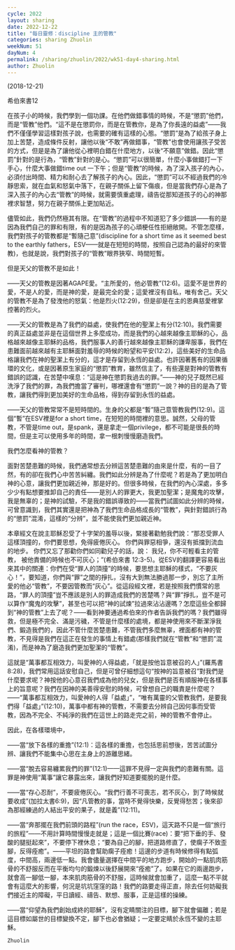 ```yaml
---
cycle: 2022
layout: sharing
date: 2022-12-22
title: "每日靈修：discipline 主的管教"
categories: sharing Zhuolin
weekNum: 51
dayNum: 4
permalink: /sharing/zhuolin/2022/wk51-day4-sharing.html
author: Zhuolin
---
```

(2018-12-21)

希伯來書12  

在孩子小的時候，我們學到一個功課。在他們做錯事情的時候，不是“懲罰”他們，而是“管教”他們。“這不是在懲罰你，而是在管教你，是為了你長遠的益處”——我們不僅僅學習這樣對孩子說，也需要的確有這樣的心態。“懲罰”是為了給孩子身上加上苦楚，造成條件反射，讓他以後“不敢”再做錯事，“管教”也會使用讓孩子受苦的方式，但是是為了讓他從心裡明白錯在什麼地方，以後“不願意”做錯。因此“懲罰”針對的是行為，“管教”針對的是心。“懲罰”可以很簡單，什麼小事做錯打一下手心，什麼大事做錯time out 一下午；但是“管教”的時候，為了深入孩子的內心，必須付出時間、精力和耐心去了解孩子的內心。因此，“懲罰”可以不經過我們的冷靜思索，就在血氣和怒氣中落下，在親子關係上留下傷痕，但是當我們存心是為了深入孩子的內心去“管教”的時候，就需要慎重處理，禱告從那知道孩子的心的神那裡求智慧，努力在親子關係上更加貼近。  

儘管如此，我們仍然極其有限。在“管教”的過程中不知道犯了多少錯誤——有的是因為我們自己的罪和有限，有的是因為孩子的心頑梗任性拒絕敞開。不管怎麼樣，我們對孩子的管教都是“暫隨己意”(discipline for a short time as it seemed best to the earthly fathers，ESV——就是在短短的時間，按照自己認為的最好的來管教)，也就是說，我們對孩子的“管教”眼界狹窄、時間短暫。  

但是天父的管教不是如此！  

——天父的管教是因著AGAPE愛。“主所愛的，他必管教”(12:6)。這愛不是世界的愛，不是人的愛，而是神的愛，是最完全的愛；這愛裡沒有自私，唯有舍己。天父的管教不是為了發洩他的怒氣：他是烈火(12:29)，但是卻是在主的恩典慈愛裡掌控著的烈火。  

——天父的管教是為了我們的益處，使我們在他的聖潔上有分(12:10)。我們需要的真正益處並非是在這個世界上多麼成功，而是我們的心越來越像主耶穌的心，品格越來越像主耶穌的品格，我們服事人的善行越來越像主耶穌的謙卑服事，我們在患難面前越來越有主耶穌面對羞辱的時候的盼望和平安(12:2)，這些美好的生命品格讓我們在神的聖潔上有分的，這才是存留到永恆的益處。也許因著舊有的因果循環的文化，或是因著原生家庭的“懲罰”教育，雖然信主了，有些還是對神的管教有錯誤的認識，在苦楚中嘆息：“這是神在懲罰我過去的罪。”——神的兒子既然已經洗淨了我們的罪，為我們擔當了審判，哪裡還會有“懲罰”一說？神的目的是為了管教，讓我們得到更加美好的生命品格，得到存留到永恆的益處。  

——天父的管教常常不是短時間的。生身的父都是“暫”隨己意管教我們(12:9)。這個“暫”在ESV裡是for a short time，在短短的時間裡的意思。誠然，父母的管教，不管是time out，是spank，還是拿走一個privilege，都不可能是很長的時間，但是主可以使用多年的時間，拿一根刺慢慢磨造我們。  

我們怎麼看神的管教？  

面對苦楚患難的時候，我們通常想去分辨這苦楚患難的由來是什麼，有的一目了然，有的卻在我們心中苦苦糾纏。我們如此分辨是為了什麼呢？若是為了更加明白神的心意，讓我們更加親近神，那是好的。但很多時候，在我們的內心深處，多多少少有點想要推卸自己的責任——是別人的罪更大，我更加聖潔；是魔鬼的攻擊，我是無辜的；是神的試驗，不是我的錯誤導致的——當我們試圖如此分辨的時候，可曾意識到，我們其實還是把神為了我們生命品格成長的“管教”，與針對錯誤行為的“懲罰”混淆，這樣的“分辨”，並不能使我們更加親近神。  

本章經文在說主耶穌忍受了十字架的羞辱以後，緊接著勸勉我們說：“那忍受罪人這樣頂撞的，你們要思想，免得疲倦灰心。 你們與罪惡相爭，還沒有抵擋到流血的地步。 你們又忘了那勸你們如同勸兒子的話，說： 我兒，你不可輕看主的管教， 被他責備的時候也不可灰心；”(希伯來書 12:3-5)。從ESV的翻譯更容易看出來其中的關連：你們在受“罪人的頂撞”的時候，要思想主耶穌的樣式，“不要灰心！”，要知道，你們與“罪”之間的掙扎，沒有大到無法勝過那一步，別忘了主所愛的他必“管教”，不要因管教而“灰心”。從這段經文裡，若是按照我們慣常的思路，“罪人的頂撞”豈不應該是別人的罪造成我們的苦楚嗎？與“罪”掙扎，豈不是可以算作“魔鬼的攻擊”，甚至也可以把“神的試煉”拉過來沾沾邊嗎？怎麼這些全都歸到“神的管教”上去了呢？——看到神要通過希伯來的作者告訴我們的嗎？我們雖得救，但是極不完全、滿是污穢，不管是什麼樣的處境，都是神使用來不斷潔淨我們、鍛造我們的，因此不管什麼苦楚患難，不管我們多麼無辜，裡面都有神的管教，不見得是我們在這正在發生的事情上有錯處(那樣我們就在“管教”和“懲罰”混淆)，而是神為了磨造我們更加聖潔的“管教”。  

這就是“萬事都互相效力，叫愛神的人得益處，「就是按他旨意被召的人」”(羅馬書8:28)，我們常用這話安慰自己，但是可曾仔細想這句“按神的旨意被召”對我們是什麼要求呢？神按他的心意召我們成為他的兒女，但是我們是否有順服神在各樣事上的旨意呢？我們在因神的美善得安慰的時候，可曾想自己的職責是什麼呢？——“萬事都互相效力，叫愛神的人得「益處」”，“唯有萬靈的父管教我們，是要我們得「益處」”(12:10)，萬事中都有神的管教，不需要去分辨自己因何事而受管教，因為不完全、不純淨的我們在這世上的路走完之前，神的管教不會停止。  

因此，在各樣環境中，  

——當“放下各樣的重擔”(12:1)：這各樣的重擔，也包括思前想後，苦苦試圖分辨、讓我們不能集中心思在主身上的游離思緒。  

——當“脫去容易纏累我們的罪”(12:1)——這罪不見得一定與我們的患難有關。這罪是神使用“萬事”讓它暴露出來，讓我們好知道要擺脫的是什麼。  

——當“存心忍耐”，不要疲倦灰心。“我們行善不可喪志，若不灰心，到了時候就要收成”(加拉太書6:9)，因“凡管教的事，當時不覺得快樂，反覺得愁苦；後來卻為那經練過的人結出平安的果子，就是義”(12:11)。  

——當“奔那擺在我們前頭的路程”(run the race，ESV)，這天路不只是一個“旅行的旅程”——不用計算時間慢慢走就是；這是一個比賽(race)：要“把下垂的手、發酸的腿挺起來”，不要停下裡休息；“要為自己的腳，把道路修直了，使瘸子不致歪腳，反得痊癒”。——平坦的路會幫助瘸子痊癒！這邊的步道有時候修得有點弧度，中間高，兩邊低一點。我會儘量選擇在中間平的地方跑步，開始的一點肌肉筋骨的不舒服反而在平衡均勻的鍛煉以後舒展開來“痊癒”了。如果在它的兩邊跑步，就會高一腳低一腳，本來肌肉筋骨的不舒服，這時候就會加重了，這麼一點不平就會有這麼大的影響，何況是坑坑窪窪的路！我們的路要走得正直，除去任何妨礙我們接近主的障礙，平日讀經、禱告、默想、服事，正是這樣的操練。  

——當“仰望為我們創始成終的耶穌”，沒有定睛關注的目標，腳下就會偏離；若是這目標如屬世的目標變換不定，腳下也必會猶疑；一定要定睛於永恆不變的主耶穌。  

`Zhuolin`  

